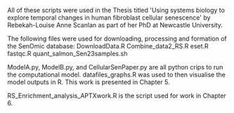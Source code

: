 All of these scripts were used in the Thesis titled 'Using systems biology to explore temporal changes in human fibroblast cellular senescence' by Rebekah-Louise Anne Scanlan as part of her PhD at Newcastle University.

The following files were used for downloading, processing and formation of the SenOmic database:
DownloadData.R
Combine_data2_RS.R
eset.R
fastqc.R
quant_salmon_Sen23samples.sh

ModelA.py, ModelB.py, and CellularSenPaper.py are all python crips to run the computational model. datafiles_graphs.R was used to then visualise the model outputs in R. This work is presented in Chapter 5.

RS_Enrichment_analysis_APTXwork.R is the script used for work in Chapter 6.
